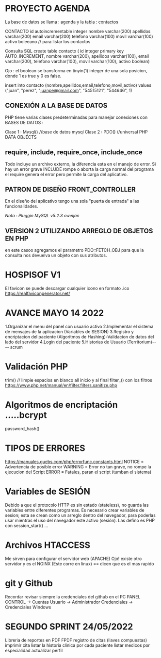 # PROYECTO AGENDA

La base de datos se llama : agenda 
y la tabla : contactos

CONTACTO
id autoincrementable integer
nombre varchar(200)
apellidos varchar(200)
email varchar(200)
telefono varchar(100)
movil varchar(100)
activo boleeano // para listar los contactos

Consulta SQL
create table contacto (
id integer primary key AUTO_INCREMENT,
nombre varchar(200),
apellidos varchar(100),
email varchar(200),
telefono varchar(100),
movil varchar(100),
activo boolean)

Ojo : el boolean se transforma en tinyin(1) integer de una sola posicion, donde 1 es true y 0 es false.

insert into contacto (nombre,apellidos,email,telefono,movil,activo)
values ("juan", "perez", "juanpe@gmail.com", "54515121", "544646", 1) 

## CONEXIÓN A LA BASE DE DATOS
PHP tiene varias clases predeterminadas para manejar conexiones con BASES DE DATOS :

Clase 1 : Mysql() //base de datos mysql
Clase 2 : PDO() //universal PHP DATA OBJECTS

## require, include, require_once, include_once
Todo incluye un archivo externo, la diferencia esta en el manejo de error.
Si hay un error grave INCLUDE rompe o aborta la carga normal del programa el require genera el error pero permite la carga del aplicativo.

## PATRON DE DISEÑO FRONT_CONTROLLER

En el diseño del aplicativo tengo una sola "puerta de entrada" a las funcionalidades.

*Nota : Pluggin MySQL v5.2.3 cweijan*

## VERSION 2 UTILIZANDO ARREGLO DE OBJETOS EN PHP

en este casoo agregamos el parametro PDO::FETCH_OBJ para que la consulta nos devuelva un objeto con sus atributos.

# HOSPISOF V1

El favicon se puede descargar cualquier icono en formato .ico
https://realfavicongenerator.net/

# AVANCE MAYO 14 2022
1.Organizar el menu del panel con usuario activo
2.Implementar el sistema de mensajes de la aplicacion (Variables de SESION)
3.Registro y encriptacion del paciente (Algoritmos de Hashing)-Validacion de datos del lado del servidor
4.Login del paciente
5.Historias de Usuario (Territorium)---- scrum

# Validación PHP
trim() // limpie espacios en blanco all inicio y al final
filter_() con los filtros
https://www.php.net/manual/en/filter.filters.sanitize.php

# Algoritmos de encriptación .....bcrypt

password_hash()

# TIPOS DE ERRORES

https://manuales.guebs.com/php/errorfunc.constants.html
NOTICE = Advertencia de posible error
WARNING = Error no tan grave, no rompe la ejecucion del Script
ERROR = Fatales, paran el script (tumban el sistema)

# Variables de SESIÓN
Debido a que el protocolo HTTP es sin estado (stateless), no guarda las variables entre diferentes programas.
Es necesario crear variables de sesion; esta se crean como un arreglo dentro del navegador, para poderlas usar mientras el uso del navegador este activo (sesión).
Las defino es PHP con session_start() ... 

# Archivos HTACCESS

Me sirven para configurar el servidor web (APACHE) Ojo! existe otro servidor y es el NGINX (Este corre en linux) == dicen que es el mas rapido

# git y Github

Recordar revisar siempre la credenciales del github en el PC PANEL CONTROL -> Cuentas Usuario -> Administrador Credenciales -> Credenciales Windows

# SEGUNDO SPRINT 24/05/2022

Libreria de reportes en PDF FPDF
registro de citas (llaves compuestas)
imprimir cita
listar la historia clinica por cada paciente
listar medicos por especialidad
actualizar perfil

